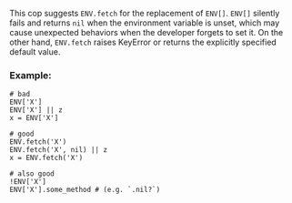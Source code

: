 This cop suggests `ENV.fetch` for the replacement of `ENV[]`.
`ENV[]` silently fails and returns `nil` when the environment variable is unset,
which may cause unexpected behaviors when the developer forgets to set it.
On the other hand, `ENV.fetch` raises KeyError or returns the explicitly
specified default value.

### Example:
    # bad
    ENV['X']
    ENV['X'] || z
    x = ENV['X']

    # good
    ENV.fetch('X')
    ENV.fetch('X', nil) || z
    x = ENV.fetch('X')

    # also good
    !ENV['X']
    ENV['X'].some_method # (e.g. `.nil?`)
